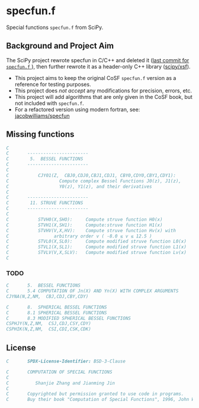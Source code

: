# specfun.f

Special functions `specfun.f` from SciPy.

## Background and Project Aim

The SciPy project rewrote specfun in C/C++ and deleted it
([last commit for `specfun.f` ](https://github.com/scipy/scipy/blob/23ed5fed8f9450446fc0aad0acb5002d4d7f84f7/scipy/special/specfun/specfun.f)),
then further rewrote it as a header-only C++ library ([scipy/xsf](https://github.com/scipy/xsf)).

- This project aims to keep the original CoSF `specfun.f` version as a reference for testing purposes.
- This project does *not accept* any modifications for precision, errors, etc.
- This project will add algorithms that are only given in the CoSF book, but not included with `specfun.f`.
- For a refactored version using modern fortran, see: [jacobwilliams/specfun](https://github.com/jacobwilliams/specfun)

## Missing functions

```fortran
C
C       -----------------------
C        5.  BESSEL FUNCTIONS
C       -----------------------
C
C           CJY01(Z,  CBJ0,CDJ0,CBJ1,CDJ1, CBY0,CDY0,CBY1,CDY1):
C                   Compute complex Bessel Functions J0(z), J1(z),
C                   Y0(z), Y1(z), and their derivatives
C
C       -----------------------
C        11. STRUVE FUNCTIONS
C       -----------------------
C
C           STVH0(X,SHO):     Compute struve function H0(x)
C           STVH1(X,SH1):     Compute:struve function H1(x)
C           STVHV(V,X,HV):    Compute struve function Hv(x) with
C                 arbitrary order v ( -8.0 ≤ v ≤ 12.5 )
C           STVL0(X,SL0):     Compute modified struve function L0(x)
C           STVL1(X,SL1):     Compute modified struve function L1(x)
C           STVLV(V,X,SLV):   Compute modified struve function Lv(x)
C
```

### TODO

```fortran
C       5.  BESSEL FUNCTIONS
C       5.4 COMPUTATION OF Jn(X) AND Yn(X) WITH COMPLEX ARGUMENTS
CJYNA(N,Z,NM,  CBJ,CDJ,CBY,CDY)

C       8.  SPHERICAL BESSEL FUNCTIONS
C       8.1 SPHERICAL BESSEL FUNCTIONS
C       8.3 MODIFIED SPHERICAL BESSEL FUNCTIONS
CSPHJY(N,Z,NM,  CSJ,CDJ,CSY,CDY)
CSPHIK(N,Z,NM,  CSI,CDI,CSK,CDK)
```


## License

```fortran
C       SPDX-License-Identifier: BSD-3-Clause
```

```fortran
C       COMPUTATION OF SPECIAL FUNCTIONS
C
C          Shanjie Zhang and Jianming Jin
C
C       Copyrighted but permission granted to use code in programs.
C       Buy their book "Computation of Special Functions", 1996, John Wiley & Sons, Inc.
```
